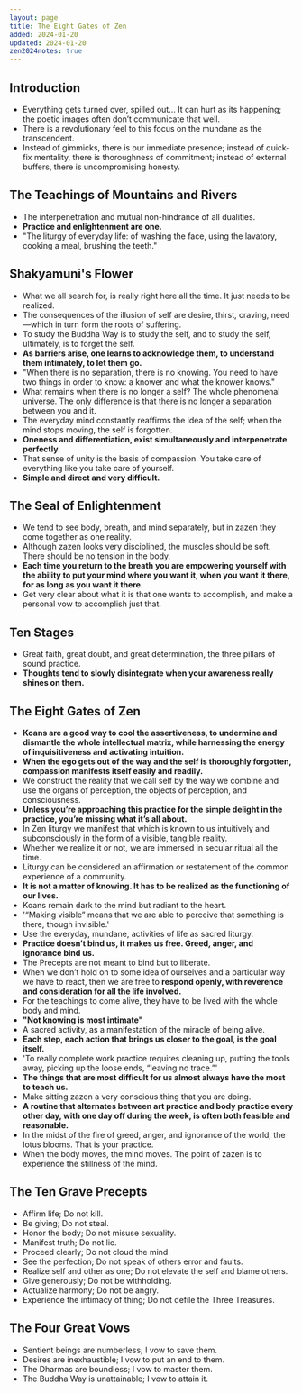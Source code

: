 ```yaml
---
layout: page
title: The Eight Gates of Zen
added: 2024-01-20
updated: 2024-01-20
zen2024notes: true
---
```


## Introduction

- Everything gets turned over, spilled out...  It can hurt as its happening; the poetic images often don’t communicate that well.
- There is a revolutionary feel to this focus on the mundane as the transcendent.
- Instead of gimmicks, there is our immediate presence; instead of quick-fix mentality, there is thoroughness of commitment; instead of external buffers, there is uncompromising honesty.

## The Teachings of Mountains and Rivers

- The interpenetration and mutual non-hindrance of all dualities.
- **Practice and enlightenment are one.**
- "The liturgy of everyday life: of washing the face, using the lavatory, cooking a meal, brushing the teeth."

## Shakyamuni's Flower

- What we all search for, is really right here all the time. It just needs to be realized.
- The consequences of the illusion of self are desire, thirst, craving, need—which in turn form the roots of suffering.
- To study the Buddha Way is to study the self, and to study the self, ultimately, is to forget the self.
- **As barriers arise, one learns to acknowledge them, to understand them intimately, to let them go.**
- "When there is no separation, there is no knowing. You need to have two things in order to know: a knower and what the knower knows."
- What remains when there is no longer a self? The whole phenomenal universe. The only difference is that there is no longer a separation between you and it.
- The everyday mind constantly reaffirms the idea of the self; when the mind stops moving, the self is forgotten.
- **Oneness and differentiation, exist simultaneously and interpenetrate perfectly.**
- That sense of unity is the basis of compassion. You take care of everything like you take care of yourself.
- **Simple and direct and very difficult.**

## The Seal of Enlightenment

- We tend to see body, breath, and mind separately, but in zazen they come together as one reality.
- Although zazen looks very disciplined, the muscles should be soft. There should be no tension in the body.
- **Each time you return to the breath you are empowering yourself with the ability to put your mind where you want it, when you want it there, for as long as you want it there.**
- Get very clear about what it is that one wants to accomplish, and make a personal vow to accomplish just that.

## Ten Stages

- Great faith, great doubt, and great determination, the three pillars of sound practice.
- **Thoughts tend to slowly disintegrate when your awareness really shines on them.**

## The Eight Gates of Zen

- **Koans are a good way to cool the assertiveness, to undermine and dismantle the whole intellectual matrix, while harnessing the energy of inquisitiveness and activating intuition.**
- **When the ego gets out of the way and the self is thoroughly forgotten, compassion manifests itself easily and readily.**
- We construct the reality that we call self by the way we combine and use the organs of perception, the objects of perception, and consciousness.
- **Unless you’re approaching this practice for the simple delight in the practice, you’re missing what it’s all about.**
- In Zen liturgy we manifest that which is known to us intuitively and subconsciously in the form of a visible, tangible reality.
- Whether we realize it or not, we are immersed in secular ritual all the time.
- Liturgy can be considered an affirmation or restatement of the common experience of a community.
- **It is not a matter of knowing. It has to be realized as the functioning of our lives.**
- Koans remain dark to the mind but radiant to the heart.
- '“Making visible” means that we are able to perceive that something is there, though invisible.'
- Use the everyday, mundane, activities of life as sacred liturgy.
- **Practice doesn’t bind us, it makes us free. Greed, anger, and ignorance bind us.**
- The Precepts are not meant to bind but to liberate.
- When we don’t hold on to some idea of ourselves and a particular way we have to react, then we are free to **respond openly, with reverence and consideration for all the life involved.**
- For the teachings to come alive, they have to be lived with the whole body and mind.
- **"Not knowing is most intimate"**
- A sacred activity, as a manifestation of the miracle of being alive.
- **Each step, each action that brings us closer to the goal, is the goal itself.**
- 'To really complete work practice requires cleaning up, putting the tools away, picking up the loose ends, “leaving no trace.”'
- **The things that are most difficult for us almost always have the most to teach us.**
- Make sitting zazen a very conscious thing that you are doing.
- **A routine that alternates between art practice and body practice every other day, with one day off during the week, is often both feasible and reasonable.**
- In the midst of the fire of greed, anger, and ignorance of the world, the lotus blooms. That is your practice.
- When the body moves, the mind moves. The point of zazen is to experience the stillness of the mind.

## The Ten Grave Precepts

- Affirm life; Do not kill.
- Be giving; Do not steal.
- Honor the body; Do not misuse sexuality.
- Manifest truth; Do not lie.
- Proceed clearly; Do not cloud the mind.
- See the perfection; Do not speak of others error and faults.
- Realize self and other as one; Do not elevate the self and blame others.
- Give generously; Do not be withholding.
- Actualize harmony; Do not be angry.
- Experience the intimacy of thing; Do not defile the Three Treasures.

## The Four Great Vows

- Sentient beings are numberless; I vow to save them.
- Desires are inexhaustible; I vow to put an end to them.
- The Dharmas are boundless; I vow to master them.
- The Buddha Way is unattainable; I vow to attain it.